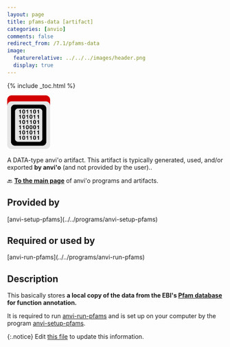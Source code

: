 ```yaml
---
layout: page
title: pfams-data [artifact]
categories: [anvio]
comments: false
redirect_from: /7.1/pfams-data
image:
  featurerelative: ../../../images/header.png
  display: true
---
```



{% include _toc.html %}


<img src="../../images/icons/DATA.png" alt="DATA" style="width:100px; border:none" />

A DATA-type anvi'o artifact. This artifact is typically generated, used, and/or exported **by anvi'o** (and not provided by the user)..

🔙 **[To the main page](../../)** of anvi'o programs and artifacts.

## Provided by


<p style="text-align: left" markdown="1"><span class="artifact-p">[anvi-setup-pfams](../../programs/anvi-setup-pfams)</span></p>


## Required or used by


<p style="text-align: left" markdown="1"><span class="artifact-r">[anvi-run-pfams](../../programs/anvi-run-pfams)</span></p>


## Description

This basically stores **a local copy of the data from the EBI's [Pfam database](https://pfam.xfam.org/) for function annotation.** 

It is required to run <span class="artifact-n">[anvi-run-pfams](/software/anvio/help/7.1/programs/anvi-run-pfams)</span> and is set up on your computer by the program <span class="artifact-n">[anvi-setup-pfams](/software/anvio/help/7.1/programs/anvi-setup-pfams)</span>. 


{:.notice}
Edit [this file](https://github.com/merenlab/anvio/tree/master/anvio/docs/artifacts/pfams-data.md) to update this information.

